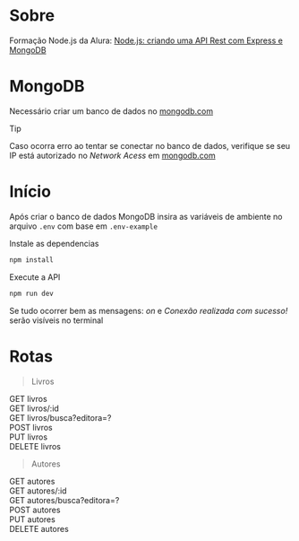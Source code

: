 # Sobre

Formação Node.js da Alura: [Node.js: criando uma API Rest com Express e MongoDB](https://cursos.alura.com.br/course/node-js-api-rest-express-mongodb)

# MongoDB

Necessário criar um banco de dados no [mongodb.com](https://www.mongodb.com/pt-br)

> [!TIP]
> Caso ocorra erro ao tentar se conectar no banco de dados, verifique se seu IP está autorizado no _Network Acess_ em [mongodb.com](https://www.mongodb.com/pt-br)

# Início

Após criar o banco de dados MongoDB insira as variáveis de ambiente no arquivo `.env` com base em `.env-example`

Instale as dependencias

```bash
npm install
```

Execute a API

```bash
npm run dev
```

Se tudo ocorrer bem as mensagens: _on_ e _Conexão realizada com sucesso!_ serão visíveis no terminal

# Rotas

> Livros

GET livros  
GET livros/:id  
GET livros/busca?editora=?  
POST livros  
PUT livros  
DELETE livros

> Autores

GET autores  
GET autores/:id  
GET autores/busca?editora=?  
POST autores  
PUT autores  
DELETE autores
